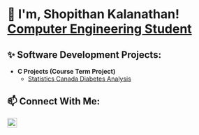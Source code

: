 <h1>👋 I'm, Shopithan Kalanathan! <br/><a href="https://www.linkedin.com/in/shopithan/">Computer Engineering Student</a>

<h2>✨ Software Development Projects:</h2>

- <b>C Projects (Course Term Project)</b>
  - [Statistics Canada Diabetes Analysis](https://github.com)

<h2>📫 Connect With Me:</h2>

[<img align="left" alt="JoshMadakor | LinkedIn" width="22px" src="https://upload.wikimedia.org/wikipedia/commons/c/ca/LinkedIn_logo_initials.png" />][linkedin]

[linkedin]: https://www.linkedin.com/in/shopithan/
